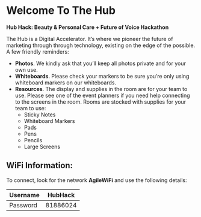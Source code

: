 # Welcome To The Hub

**Hub Hack: Beauty & Personal Care + Future of Voice Hackathon**

The Hub is a Digital Accelerator. It’s where we pioneer the future of marketing through through technology, existing on the edge of the possible. A few friendly reminders: 

- **Photos**. We kindly ask that you’ll keep all photos private and for your own use.
- **Whiteboards**. Please check your markers to be sure you’re only using whiteboard markers on our whiteboards.
- **Resources**. The display and supplies in the room are for your team to use. Please see one of the event planners if you need help connecting to the screens in the room. Rooms are stocked with supplies for your team to use:
  - Sticky Notes
  - Whiteboard Markers
  - Pads
  - Pens 
  - Pencils
  - Large Screens

## WiFi Information:

To connect, look for the network **AgileWiFi** and use the following details:

| Username | HubHack  |
| -------- | -------- |
| Password | 81886024 |
